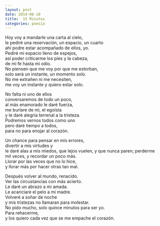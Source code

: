 ```yaml
---
layout: post
date: 2014-06-10
title:  15 Minutos
categories: poesía
---
```


Hoy voy a mandarle una carta al cielo,  
le pediré una reservación, un espacio, un cuarto  
ahí podre estar acompañado de ellos, yo.  
Pediré mi espacio lleno de espejos,  
así poder criticarme los pies y la cabeza,  
de mi fe hasta mi odio.  
No piensen que me voy por que me estorban,  
solo será un instante, un momento solo.  
No me extrañen ni me necesiten,  
me voy un instante y quiero estar solo.

<!--more-->

No falta ni uno de ellos  
conversaremos de todo un poco,  
al más enamorado le daré fuerza,  
me burlare de mi, el egoísta  
y le daré alegría terrenal a la tristeza.  
Podremos vernos todos como uno  
pero daré tiempo a todos,  
para no para enojar al corazón.

Un chance para pensar en mis errores,  
divertir a mis virtudes y  
le daré alas a mis miedos,
que lejos vuelen, y que nunca paren;
perderme mil veces, y recordar un poco más.  
Llorar por las veces que no lo hice,  
y llorar más por hacer otras tan mal.  

Después volver al mundo, renacido.  
Ver las circustancias con más acierto.  
Le daré un abrazo a mi amada.  
Le acariciare el pelo a mi madre.  
Volveré a soñar de noche   
y mis tristezas no llamaran para molestar.  
No pido mucho, solo quince minutos para ser yo.  
Para rehacerme,  
y los quiero cada vez que se me empache el corazón.